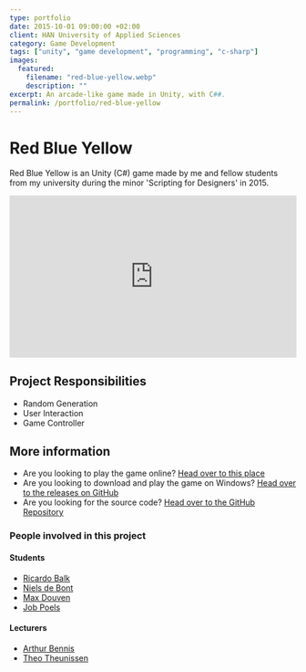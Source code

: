 ```yaml
---
type: portfolio
date: 2015-10-01 09:00:00 +02:00
client: HAN University of Applied Sciences
category: Game Development
tags: ["unity", "game development", "programming", "c-sharp"]
images:
  featured:
    filename: "red-blue-yellow.webp"
    description: ""
excerpt: An arcade-like game made in Unity, with C##.
permalink: /portfolio/red-blue-yellow
---
```


# Red Blue Yellow

Red Blue Yellow is an Unity (C#) game made by me and fellow students from my university during the minor 'Scripting for Designers' in 2015.

<ClientOnly>
<style type="text/css">.iframe-container {
  overflow: hidden;
  padding-top: 56.25%;
  position: relative;
} .iframe-container iframe {
   border: 0;
   height: 100%;
   left: 0;
   position: absolute;
   top: 0;
   width: 100%;}</style>
</ClientOnly>

<ClientOnly>
<div class="iframe-container">
<iframe width="100%" height="640" src="https://ricardobalk.keybase.pub/RedBlueYellow-WebGL/">
</iframe></div>
</ClientOnly>

## Project Responsibilities

- Random Generation
- User Interaction
- Game Controller

## More information

- Are you looking to play the game online? [Head over to this place](https://ricardobalk.keybase.pub/RedBlueYellow-WebGL/)
- Are you looking to download and play the game on Windows? [Head over to the releases on GitHub](https://github.com/ricardobalk/RedBlueYellow/releases/latest)
- Are you looking for the source code? [Head over to the GitHub Repository](https://github.com/ricardobalk/RedBlueYellow)

### People involved in this project

#### Students

- [Ricardo Balk](https://www.linkedin.com/in/ricardo-nederland)
- [Niels de Bont](https://www.linkedin.com/in/niels-de-bont-3169a185/)
- [Max Douven](https://www.linkedin.com/in/max-douven-5b3365144/)
- [Job Poels](https://www.linkedin.com/in/job-poels-581125b9/)

#### Lecturers

- [Arthur Bennis](https://www.linkedin.com/in/arthurbennis/)
- [Theo Theunissen](https://www.linkedin.com/in/theo-theunissen-83246a/)
